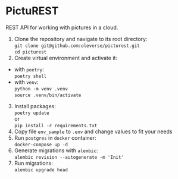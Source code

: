 # PictuREST
REST API for working with pictures in a cloud.

1. Clone the repository and navigate to its root directory:  
`git clone git@github.com:oleverse/picturest.git`  
`cd picturest`  
2. Create virtual environment and activate it:
- with `poetry`:  
`poetry shell`  
- with `venv`:  
`python -m venv .venv`  
`source .venv/bin/activate`
3. Install packages:  
`poetry update`  
or  
`pip install -r requirements.txt`
4. Copy file `env_sample` to `.env` and change values to fit your needs  
5. Run `postgres` in `docker` container:  
`docker-compose up -d`  
5. Generate migrations with `alembic`:  
`alembic revision --autogenerate -m 'Init'`
6. Run migrations:  
`alembic upgrade head`
